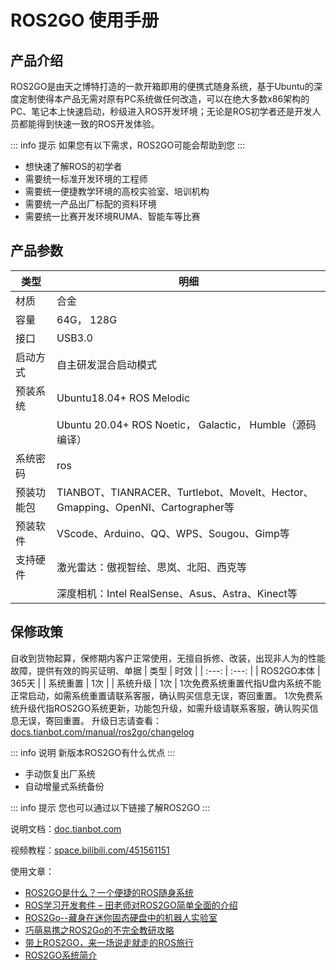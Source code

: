 # ROS2GO 使用手册

## 产品介绍
ROS2GO是由天之博特打造的一款开箱即用的便携式随身系统，基于Ubuntu的深度定制使得本产品无需对原有PC系统做任何改造，可以在绝大多数x86架构的PC、笔记本上快速启动，秒级进入ROS开发环境；无论是ROS初学者还是开发人员都能得到快速一致的ROS开发体验。

::: info 提示
如果您有以下需求，ROS2GO可能会帮助到您
:::

- 想快速了解ROS的初学者
- 需要统一标准开发环境的工程师
- 需要统一便捷教学环境的高校实验室、培训机构
- 需要统一产品出厂标配的资料环境
- 需要统一比赛开发环境RUMA、智能车等比赛

## 产品参数
| 类型 | 明细 |
| --- | --- |
| 材质 | 合金 |
| 容量 | 64G， 128G |
| 接口 | USB3.0 |
| 启动方式 | 自主研发混合启动模式 |
| 预装系统 | Ubuntu18.04+ ROS Melodic |
|  | Ubuntu 20.04+ ROS Noetic， Galactic， Humble（源码编译） |
| 系统密码  |   ros |
| 预装功能包 | TIANBOT、TIANRACER、Turtlebot、Movelt、Hector、Gmapping、OpenNI、Cartographer等 |
| 预装软件 | VScode、Arduino、QQ、WPS、Sougou、Gimp等 |
| 支持硬件 | 激光雷达：傲视智绘、思岚、北阳、西克等 |
|  | 深度相机：Intel RealSense、Asus、Astra、Kinect等 |


## 保修政策
自收到货物起算，保修期内客户正常使用，无擅自拆修、改装，出现非人为的性能故障，提供有效的购买证明、单据
| 类型   |   时效  |
| :---: | :---: |
|  ROS2GO本体  |   365天  |
|  系统重置  |  1次  |
|  系统升级  |  1次  |
1次免费系统重置代指U盘内系统不能正常启动，如需系统重置请联系客服，确认购买信息无误，寄回重置。
1次免费系统升级代指ROS2GO系统更新，功能包升级，如需升级请联系客服，确认购买信息无误，寄回重置。
升级日志请查看：[docs.tianbot.com/manual/ros2go/changelog](docs.tianbot.com/manual/ros2go/changelog)

::: info 说明
新版本ROS2GO有什么优点
:::

- 手动恢复出厂系统
- 自动增量式系统备份

::: info 提示
您也可以通过以下链接了解ROS2GO
:::

说明文档：[doc.tianbot.com](https://doc.tianbot.com)

视频教程：[space.bilibili.com/451561151](https://space.bilibili.com/451561151/channel/collectiondetail?sid=426454)

使用文章：
- [ROS2GO是什么？一个便捷的ROS随身系统](https://zhuanlan.zhihu.com/p/47984126)  
- [ROS学习开发套件 – 田老师对ROS2GO简单全面的介绍](https://www.tianbot.com/2018/11/11/81a4ef888b/)  
- [ROS2Go--藏身在迷你固态硬盘中的机器人实验室](https://blog.csdn.net/ZhangRelay/article/details/83096996)   
- [巧萌易携之ROS2Go的不完全教研攻略](https://blog.csdn.net/zhangrelay/article/details/83615341)   
- [带上ROS2GO，来一场说走就走的ROS旅行](http://www.guyuehome.com/2237)  
- [ROS2GO系统简介](http://www.corvin.cn/990.html)  
